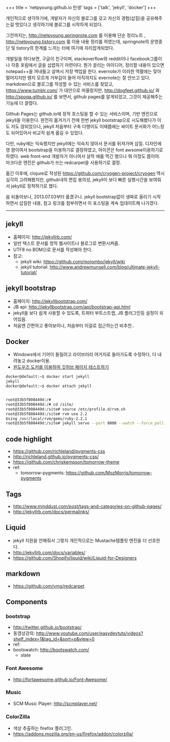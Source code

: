+++
title = 'netpyoung.github.io 탄생'
tags = ['talk', 'jekyll', 'docker']
+++

  개인적으로 생각하기에, 개발자가 자신의 블로그를 갖고 자신의 경험(삽질)을 공유해주는걸 멋있다고 생각하기에 블로그를 시작하게 되었다.

 그전까지는, <http://netpyoung.springnote.com> 를 이용해 단순 정리노트 , <http://netpyoung.tistory.com> 를 이용 내용 정리를 하였는데,
 springnote의 운영중단 및 tistory의 한계를 느끼는 터에 여기에 자리잡게되었다.

 개발일을 하다보면, 구글이 친구이며, stackoverflow와 reddit이나 facebook그룹이나 각종 포럼에서 글을 섭렵하기 마련이다.
 뭔가 끌리는 아이디어, 정리할 내용이 있으면 notepad++을 꺼내들고 살며시 저장 백업을 한다. evernote가 이러한 역활에는 맞아떨어지지만 웬지 모르게 거부감이 들어 아직까지도 evernote는 잘 안쓰고 있다.
 markdown으로 블로그를 작성할 수 있는 서비스를 찾았고, <https://www.tumblr.com/> 가 대안으로 떠올랐지만,
 <http://dogfeet.github.io/> 와 <http://spoqa.github.io/> 를 보면서, github pages를 알게되었고, 그것이 제공해주는 기능에 더 끌렸다.


Github Pages는 github.io에 정적 호스팅을 할 수 있는 서비스이며, 기반 엔진으로 jekyll을 이용한다.
 완전히 옮겨가기 전에 한번 jekyll bootstrap으로 시도해봤다가 이도 저도 않되었으나,
 jekyll 처음부터 구축 다행이도 이때쯤에는 싸이트 문서화가 어느정도 되어있어서 비교적 쉽게 옮길 수 있었다.

다만, ruby에는 익숙했지만 jekyll에는 익숙치 않아서 문서를 뒤져가며 삽질.
 디자인에 영 꽝이여서 bootstrap을 이용하기로 결정하였고, 아이콘은 font awsome이용하기로 하였다.
 web front-end 개발자가 아니여서 살작 애를 먹긴 했으나 뭐 이정도 쯤이야.
 마크다운 엔진은 github가 쓰는 redcarpet을 사용하기로 결정.

옮긴 이후에, clojure로 작성된 <https://github.com/cryogen-project/cryogen> 역시 심각히 고려해봤지만,
 github내의 편집 용의성, jekyll이 보다 빠른 실행시간을 보여줘서 jekyll로 정착하기로 했다.

 음 되돌아보니, 2013.07.03부터 옮겼구나. jekyll bootstrap없이 생짜로 올리기 시작하면서 삽질한 내용, 참고 링크를 첨부하면서 이 포스팅을 계속 업데이트해 나가겠다.

--------------------------------------------

## jekyll

- 홈페이지:  <http://jekyllrb.com/>
- 일반 텍스트 문서를 정적 웹사이트나 블로그로 변환시켜줌.
- UTF8 no BOM으로 문서를 작성해야 한다.
- 참고:
  - jekyll wiki: <https://github.com/mojombo/jekyll/wiki>
  - jekyll tutorial: <http://www.andrewmunsell.com/blog/ultimate-jekyll-tutorial/>


## jekyll bootstrap

- 홈페이지: <http://jekyllbootstrap.com/>
- JB api: <http://jekyllbootstrap.com/api/bootstrap-api.html>
- jekyll을 보다 쉽게 사용할 수 있도록, 트위터 부트스트랩, JB 플러그인등 설정이 되어있음.
- 처음엔 간편하고 좋아보이나, 처음부터 이걸로 접근하는건 비추천..


## Docker

- Windows에서 기어이 돌릴려고 라이브러리 어거지로 돌아가도록 수정하다, 다 내려놓고 docker이용.
- [윈도우즈 도커를 이용하여 깃허브 페이지 테스트하기](/blog/githubpages_on_windows_docker)

``` bash
docker@default:~$ docker start jekyll
jekyll
docker@default:~$ docker attach jekyll


root@33b5f808449d:/#
root@33b5f808449d:/# cd /site/
root@33b5f808449d:/site# source /etc/profile.d/rvm.sh
root@33b5f808449d:/site# rvm use 2.2
Using /usr/local/rvm/gems/ruby-2.2.1
root@33b5f808449d:/site# jekyll serve --port 8000 --watch --force_polling
```


## code highlight

- <https://github.com/richleland/pygments-css>
- <http://richleland.github.io/pygments-css/>
- <https://github.com/chriskempson/tomorrow-theme>
- ref:
  - tomorrow-pygments: <https://github.com/MozMorris/tomorrow-pygments>


## Tags

- <http://www.minddust.com/post/tags-and-categories-on-github-pages/>
- <http://jekyllrb.com/docs/permalinks/>


## Liquid

- jekyll 지원을 안해줘서 그렇지 개인적으로는 Mustache템플릿 엔진을 더 선호한다.
- <http://jekyllrb.com/docs/variables/>
- <https://github.com/Shopify/liquid/wiki/Liquid-for-Designers>


## markdown

- <https://github.com/vmg/redcarpet>


## Components
### bootstrap
- <http://twitter.github.io/bootstrap/>
- 동영상강의: <http://www.youtube.com/user/easydevtuts/videos?shelf_index=1&tag_id=&sort=p&view=0>
- ref:
 - bootswatch: <http://bootswatch.com/>
   - slate

### Font Awesome

- <http://fortawesome.github.io/Font-Awesome/>

### Music

- SCM Music Player: <http://scmplayer.net/>

### ColorZilla

- 색상 추출하는 firefox 플러그인.
- <https://addons.mozilla.org/en-us/firefox/addon/colorzilla/>
